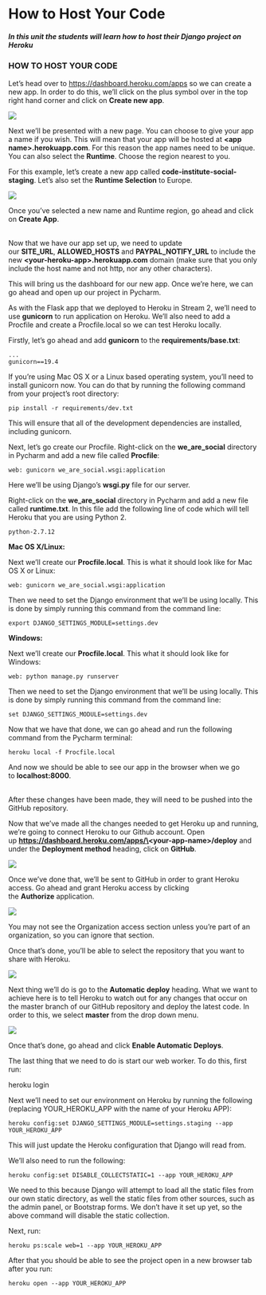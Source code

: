 How to Host Your Code
=====================

##### In this unit the students will learn how to host their Django project on Heroku

### HOW TO HOST YOUR CODE

Let’s head over to <https://dashboard.heroku.com/apps> so we can create a new
app. In order to do this, we’ll click on the plus symbol over in the top right
hand corner and click on **Create new app**.

![](http://codeinstitute.wpengine.com/wp-content/uploads/2016/04/1460456931_image1.png)

  
Next we’ll be presented with a new page. You can choose to give your app a name
if you wish. This will mean that your app will be hosted at **\<app
name\>.herokuapp.com**. For this reason the app names need to be unique. You can
also select the **Runtime**. Choose the region nearest to you.

For this example, let’s create a new app
called **code-institute-social-staging**. Let’s also set the **Runtime
Selection** to Europe.

![](http://codeinstitute.wpengine.com/wp-content/uploads/2016/04/1460456931_image2.png)

  
Once you’ve selected a new name and Runtime region, go ahead and click
on **Create App**.

   
Now that we have our app set up, we need to update
our **SITE_URL**, **ALLOWED_HOSTS** and **PAYPAL_NOTIFY_URL** to include the
new **\<your-heroku-app\>.herokuapp.com** domain (make sure that you only
include the host name and not http, nor any other characters).

This will bring us the dashboard for our new app. Once we’re here, we can go
ahead and open up our project in Pycharm.

As with the Flask app that we deployed to Heroku in Stream 2, we’ll need to
use **gunicorn** to run application on Heroku. We’ll also need to add a
Procfile and create a Procfile.local so we can test Heroku locally.

Firstly, let’s go ahead and add **gunicorn** to the **requirements/base.txt**:

~~~~~~~~~~~~~~~~~~~~~~~~~~~~~~~~~~~~~~~~~~~~~~~~~~~~~~~~~~~~~~~~~~~~~~~~~~~~~~~~
...
gunicorn==19.4
~~~~~~~~~~~~~~~~~~~~~~~~~~~~~~~~~~~~~~~~~~~~~~~~~~~~~~~~~~~~~~~~~~~~~~~~~~~~~~~~

If you’re using Mac OS X or a Linux based operating system, you’ll need to
install gunicorn now. You can do that by running the following command from your
project’s root directory:

`pip install -r requirements/dev.txt`

This will ensure that all of the development dependencies are installed,
including gunicorn.

Next, let’s go create our Procfile. Right-click on
the **we_are_social** directory in Pycharm and add a new file
called **Procfile**:

`web: gunicorn we_are_social.wsgi:application`

Here we’ll be using Django’s **wsgi.py** file for our server.

Right-click on the **we_are_social** directory in Pycharm and add a new file
called **runtime.txt**. In this file add the following line of code which will
tell Heroku that you are using Python 2.

`python-2.7.12`

**Mac OS X/Linux:**

Next we’ll create our **Procfile.local**. This is what it should look like for
Mac OS X or Linux:

`web: gunicorn we_are_social.wsgi:application`

Then we need to set the Django environment that we’ll be using locally. This is
done by simply running this command from the command line:

`export DJANGO_SETTINGS_MODULE=settings.dev`

**Windows:**

Next we’ll create our **Procfile.local**. This what it should look like for
Windows:

`web: python manage.py runserver`

Then we need to set the Django environment that we’ll be using locally. This is
done by simply running this command from the command line:

`set DJANGO_SETTINGS_MODULE=settings.dev`

Now that we have that done, we can go ahead and run the following command from
the Pycharm terminal:

`heroku local -f Procfile.local`

And now we should be able to see our app in the browser when we go
to **localhost:8000**.

   
After these changes have been made, they will need to be pushed into the GitHub
repository.

Now that we’ve made all the changes needed to get Heroku up and running, we’re
going to connect Heroku to our Github account. Open
up **https://dashboard.heroku.com/apps/\<your-app-name\>/deploy** and under
the **Deployment method** heading, click on **GitHub**.

![](http://codeinstitute.wpengine.com/wp-content/uploads/2016/04/1460456931_image3.png)

  
Once we’ve done that, we’ll be sent to GitHub in order to grant Heroku access.
Go ahead and grant Heroku access by clicking the **Authorize** application.

![](http://codeinstitute.wpengine.com/wp-content/uploads/2016/04/1460456931_image4.png)

  
You may not see the Organization access section unless you’re part of an
organization, so you can ignore that section.

Once that’s done, you’ll be able to select the repository that you want to share
with Heroku.

![](http://codeinstitute.wpengine.com/wp-content/uploads/2016/04/1460456931_image5.png)

  
Next thing we’ll do is go to the **Automatic deploy** heading. What we want to
achieve here is to tell Heroku to watch out for any changes that occur on the
master branch of our GitHub repository and deploy the latest code. In order to
this, we select **master** from the drop down menu.

![](http://codeinstitute.wpengine.com/wp-content/uploads/2016/04/1460456931_image6.png)

  
Once that’s done, go ahead and click **Enable Automatic Deploys**.

The last thing that we need to do is start our web worker. To do this, first
run:

heroku login

Next we’ll need to set our environment on Heroku by running the following
(replacing YOUR_HEROKU_APP with the name of your Heroku APP):

`heroku config:set DJANGO_SETTINGS_MODULE=settings.staging --app
YOUR_HEROKU_APP`

This will just update the Heroku configuration that Django will read from.

We’ll also need to run the following:

`heroku config:set DISABLE_COLLECTSTATIC=1 --app YOUR_HEROKU_APP`

We need to this because Django will attempt to load all the static files from
our own static directory, as well the static files from other sources, such as
the admin panel, or Bootstrap forms. We don’t have it set up yet, so the above
command will disable the static collection.

Next, run:

`heroku ps:scale web=1 --app YOUR_HEROKU_APP`

After that you should be able to see the project open in a new browser tab after
you run:

`heroku open --app YOUR_HEROKU_APP`
